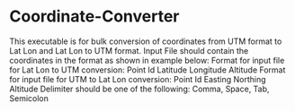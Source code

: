 # Coordinate-Converter
This executable is for bulk conversion of coordinates from UTM format to Lat Lon and Lat Lon to UTM format.
Input File should contain the coordinates in the format as shown in example below:
Format for input file for Lat Lon to UTM conversion:
    Point Id  Latitude  Longitude Altitude
Format for input file for UTM to Lat Lon conversion:
 Point Id  Easting  Northing Altitude
Delimiter should be one of the following:
  Comma, Space, Tab, Semicolon

